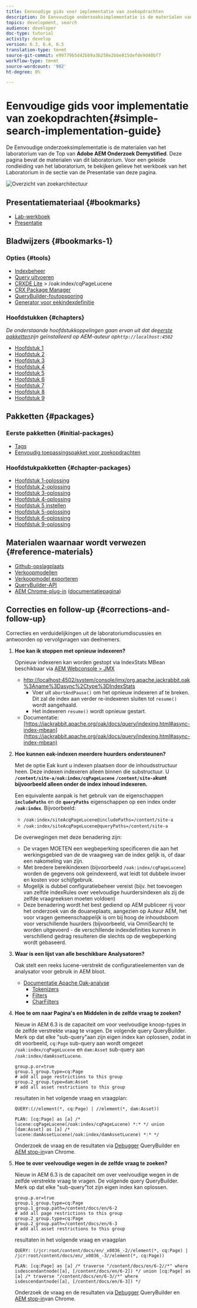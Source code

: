 ```yaml
---
title: Eenvoudige gids voor implementatie van zoekopdrachten
description: De Eenvoudige onderzoeksimplementatie is de materialen van het laboratorium van de Top van 2017 AEM Gedetailleerd Onderzoek. Deze pagina bevat de materialen van dit laboratorium. Voor een geleide rondleiding van het laboratorium, te bekijken gelieve het werkboek van het Laboratorium in de sectie van de Presentatie van deze pagina.
topics: development, search
audience: developer
doc-type: tutorial
activity: develop
version: 6.3, 6.4, 6.5
translation-type: tm+mt
source-git-commit: e99779b5d42bb9a3b258e2bbe815defde9d40bf7
workflow-type: tm+mt
source-wordcount: '902'
ht-degree: 0%

---
```



# Eenvoudige gids voor implementatie van zoekopdrachten{#simple-search-implementation-guide}

De Eenvoudige onderzoeksimplementatie is de materialen van het laboratorium van de Top van **Adobe AEM Onderzoek Demystified**. Deze pagina bevat de materialen van dit laboratorium. Voor een geleide rondleiding van het laboratorium, te bekijken gelieve het werkboek van het Laboratorium in de sectie van de Presentatie van deze pagina.

![Overzicht van zoekarchitectuur](assets/l4080/simple-search-application.png)

## Presentatiemateriaal {#bookmarks}

* [Lab-werkboek](assets/l4080/l4080-lab-workbook.pdf)
* [Presentatie](assets/l4080/l4080-presentation.pdf)

## Bladwijzers {#bookmarks-1}

### Opties {#tools}

* [Indexbeheer](http://localhost:4502/libs/granite/operations/content/diagnosis/tool.html/granite_oakindexmanager)
* [Query uitvoeren](http://localhost:4502/libs/granite/operations/content/diagnosis/tool.html/granite_queryperformance)
* [CRXDE Lite](http://localhost:4502/crx/de/index.jsp#/oak%3Aindex/cqPageLucene) > /oak:index/cqPageLucene
* [CRX Package Manager](http://localhost:4502/crx/packmgr/index.jsp)
* [QueryBuilder-foutopsporing](http://localhost:4502/libs/cq/search/content/querydebug.html?)
* [Generator voor eekindexdefinitie](https://oakutils.appspot.com/generate/index)

### Hoofdstukken {#chapters}

*De onderstaande hoofdstukkoppelingen gaan ervan uit dat de[eerste pakketten](#initialpackages)zijn geïnstalleerd op AEM-auteur op`http://localhost:4502`*

* [Hoofdstuk 1](http://localhost:4502/editor.html/content/summit/l4080/chapter-1.html)
* [Hoofdstuk 2](http://localhost:4502/editor.html/content/summit/l4080/chapter-2.html)
* [Hoofdstuk 3](http://localhost:4502/editor.html/content/summit/l4080/chapter-3.html)
* [Hoofdstuk 4](http://localhost:4502/editor.html/content/summit/l4080/chapter-4.html)
* [Hoofdstuk 5](http://localhost:4502/editor.html/content/summit/l4080/chapter-5.html)
* [Hoofdstuk 6](http://localhost:4502/editor.html/content/summit/l4080/chapter-6.html)
* [Hoofdstuk 7](http://localhost:4502/editor.html/content/summit/l4080/chapter-7.html)
* [Hoofdstuk 8](http://localhost:4502/editor.html/content/summit/l4080/chapter-8.html)
* [Hoofdstuk 9](http://localhost:4502/editor.html/content/summit/l4080/chapter-9.html)

## Pakketten {#packages}

### Eerste pakketten {#initial-packages}

* [Tags](assets/l4080/summit-tags.zip)
* [Eenvoudig toepassingspakket voor zoekopdrachten](assets/l4080/simple.ui.apps-0.0.1-snapshot.zip)

### Hoofdstukpakketten {#chapter-packages}

* [Hoofdstuk 1-oplossing](assets/l4080/l4080-chapter1.zip)
* [Hoofdstuk 2-oplossing](assets/l4080/l4080-chapter2.zip)
* [Hoofdstuk 3-oplossing](assets/l4080/l4080-chapter3.zip)
* [Hoofdstuk 4-oplossing](assets/l4080/l4080-chapter4.zip)
* [Hoofdstuk 5 instellen](assets/l4080/l4080-chapter5-setup.zip)
* [Hoofdstuk 5-oplossing](assets/l4080/l4080-chapter5-solution.zip)
* [Hoofdstuk 6-oplossing](assets/l4080/l4080-chapter6.zip)
* [Hoofdstuk 9-oplossing](assets/l4080/l4080-chapter9.zip)

## Materialen waarnaar wordt verwezen {#reference-materials}

* [Github-opslagplaats](https://github.com/Adobe-Marketing-Cloud/aem-guides/tree/master/simple-search-guide)
* [Verkoopmodellen](https://sling.apache.org/documentation/bundles/models.html)
* [Verkoopmodel exporteren](https://sling.apache.org/documentation/bundles/models.html#exporter-framework-since-130)
* [QueryBuilder-API](https://docs.adobe.com/docs/en/aem/6-2/develop/search/querybuilder-api.html)
* [AEM Chrome-plug-in](https://chrome.google.com/webstore/detail/aem-chrome-plug-in/ejdcnikffjleeffpigekhccpepplaode) ([documentatiepagina](https://adobe-consulting-services.github.io/acs-aem-tools/aem-chrome-plugin/))

## Correcties en follow-up {#corrections-and-follow-up}

Correcties en verduidelijkingen uit de laboratoriumdiscussies en antwoorden op vervolgvragen van deelnemers.

1. **Hoe kan ik stoppen met opnieuw indexeren?**

   Opnieuw indexeren kan worden gestopt via IndexStats MBean beschikbaar via [AEM Webconsole > JMX](http://localhost:4502/system/console/jmx)

   * [http://localhost:4502/system/console/jmx/org.apache.jackrabbit.oak%3Aname%3Dasync%2Ctype%3DIndexStats](http://localhost:4502/system/console/jmx/org.apache.jackrabbit.oak%3Aname%3Dasync%2Ctype%3DIndexStats)
      * Voer uit `abortAndPause()` om het opnieuw indexeren af te breken. Dit zal de index aan verder re-indexeren sluiten tot `resume()` wordt aangehaald.
      * Het indexeren `resume()` wordt opnieuw gestart.
   * Documentatie: [https://jackrabbit.apache.org/oak/docs/query/indexing.html#async-index-mbean](https://jackrabbit.apache.org/oak/docs/query/indexing.html#async-index-mbean)

2. **Hoe kunnen eak-indexen meerdere huurders ondersteunen?**

   Met de optie Eak kunt u indexen plaatsen door de inhoudsstructuur heen. Deze indexen indexeren alleen binnen die substructuur. U **`/content/site-a/oak:index/cqPageLucene`** **`/content/site-a`kunt bijvoorbeeld alleen onder de index inhoud indexeren.**

   Een equivalente aanpak is het gebruik van de eigenschappen **`includePaths`** en de **`queryPaths`** eigenschappen op een index onder **`/oak:index`**. Bijvoorbeeld:

   * `/oak:index/siteAcqPageLucene@includePaths=/content/site-a`
   * `/oak:index/siteAcqPageLucene@queryPaths=/content/site-a`

   De overwegingen met deze benadering zijn:

   * De vragen MOETEN een wegbeperking specificeren die aan het werkingsgebied van de de vraagweg van de index gelijk is, of daar een nakomeling van zijn.
   * Met bredere bereikindexen (bijvoorbeeld `/oak:index/cqPageLucene`) worden de gegevens ook geïndexeerd, wat leidt tot dubbele invoer en kosten voor schijfgebruik.
   * Mogelijk is dubbel configuratiebeheer vereist (bijv. het toevoegen van zelfde indexRules over veelvoudige huurdersindexen als zij de zelfde vraagreeksen moeten voldoen)
   * Deze benadering wordt het best gediend op AEM publiceer rij voor het onderzoek van de douaneplaats, aangezien op Auteur AEM, het voor vragen gemeenschappelijk is om bij hoog de inhoudsboom voor verschillende huurders (bijvoorbeeld, via OmniSearch) te worden uitgevoerd - de verschillende indexdefinities kunnen in verschillend gedrag resulteren die slechts op de wegbeperking wordt gebaseerd.


3. **Waar is een lijst van alle beschikbare Analysatoren?**

   Oak stelt een reeks lucene-verstrekt de configuratieelementen van de analysator voor gebruik in AEM bloot.

   * [Documentatie Apache Oak-analyse](http://jackrabbit.apache.org/oak/docs/query/lucene.html#analyzers)
      * [Tokenizers](https://cwiki.apache.org/confluence/display/solr/Tokenizers)
      * [Filters](https://cwiki.apache.org/confluence/display/solr/Filter+Descriptions)
      * [CharFilters](https://cwiki.apache.org/confluence/display/solr/CharFilterFactories)

4. **Hoe te om naar Pagina&#39;s en Middelen in de zelfde vraag te zoeken?**

   Nieuw in AEM 6.3 is de capaciteit om voor veelvoudige knoop-types in de zelfde verstrekte vraag te vragen. De volgende query QueryBuilder. Merk op dat elke &quot;sub-query&quot;aan zijn eigen index kan oplossen, zodat in dit voorbeeld, `cq:Page` sub-query aan wordt omgezet `/oak:index/cqPageLucene` en `dam:Asset` sub-query aan `/oak:index/damAssetLucene`.

   ```plain
   group.p.or=true
   group.1_group.type=cq:Page
   # add all page restrictions to this group
   group.2_group.type=dam:Asset
   # add all asset restrictions to this group
   ```

   resultaten in het volgende vraag en vraagplan:

   ```plain
   QUERY:(//element(*, cq:Page) | //element(*, dam:Asset))
   
   PLAN: [cq:Page] as [a] /* lucene:cqPageLucene(/oak:index/cqPageLucene) *:* */ union [dam:Asset] as [a] /* lucene:damAssetLucene(/oak:index/damAssetLucene) *:* */
   ```

   Onderzoek de vraag en de resultaten via [Debugger](http://localhost:4502/libs/cq/search/content/querydebug.html?_charset_=UTF-8&amp;query=group.p.or%3Dtrue%0D%0Agroup.1_group.type%3Dcq%3APage%0D%0A%23+add+all+page+restrictions+to+this+group%0D%0Agroup.2_group.type%3Ddam%3AAsset%0D%0A%23+add+all+asset+restrictions+to+this+group) QueryBuilder en [AEM stop-in](https://chrome.google.com/webstore/detail/aem-chrome-plug-in/ejdcnikffjleeffpigekhccpepplaode?hl=en-US)van Chrome.

5. **Hoe te over veelvoudige wegen in de zelfde vraag te zoeken?**

   Nieuw in AEM 6.3 is de capaciteit om over veelvoudige wegen in de zelfde verstrekte vraag te vragen. De volgende query QueryBuilder. Merk op dat elke &quot;sub-query&quot;tot zijn eigen index kan oplossen.

   ```plain
   group.p.or=true
   group.1_group.type=cq:Page
   group.1_group.path=/content/docs/en/6-2
   # add all page restrictions to this group
   group.2_group.type=cq:Page
   group.2_group.path=/content/docs/en/6-3
   # add all asset restrictions to this group
   ```

   resultaten in het volgende vraag en vraagplan

   ```plain
   QUERY: (/jcr:root/content/docs/en/_x0036_-2//element(*, cq:Page) | /jcr:root/content/docs/en/_x0036_-3//element(*, cq:Page))
   
   PLAN: [cq:Page] as [a] /* traverse "/content/docs/en/6-2//*" where isdescendantnode([a], [/content/docs/en/6-2]) */ union [cq:Page] as [a] /* traverse "/content/docs/en/6-3//*" where isdescendantnode([a], [/content/docs/en/6-3]) */
   ```

   Onderzoek de vraag en de resultaten via [Debugger](http://localhost:4502/libs/cq/search/content/querydebug.html?_charset_=UTF-8&amp;query=group.p.or%3Dtrue%0D%0Agroup.1_group.type%3Dcq%3APage%0D%0Agroup.1_group.path%3D%2Fcontent%2Fdocs%2Fen%2F6-2%0D%0A%23+add+all+page+restrictions+to+this+group%0D%0Agroup.2_group.type%3Dcq%3APage%0D%0Agroup.2_group.path%3D%2Fcontent%2Fdocs%2Fen%2F6-3%0D%0A%23+add+all+asset+restrictions+to+this+group) QueryBuilder en [AEM stop-in](https://chrome.google.com/webstore/detail/aem-chrome-plug-in/ejdcnikffjleeffpigekhccpepplaode?hl=en-US)van Chrome.
